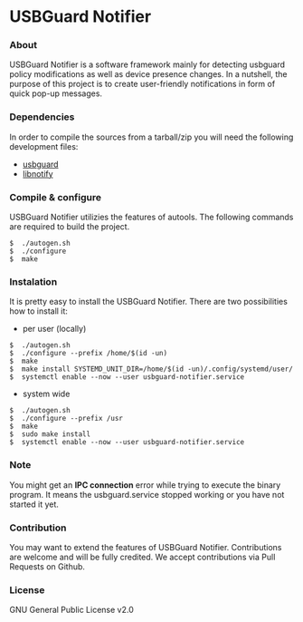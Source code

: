 # USBGuard Notifier

### About

USBGuard Notifier is a software framework mainly for detecting usbguard policy modifications as well as device presence changes. In a nutshell, the purpose of this project is to create user-friendly notifications in form of quick pop-up messages.

### Dependencies
In order to compile the sources from a tarball/zip you will need the following development files:
* [usbguard](https://github.com/USBGuard/usbguard/)
* [libnotify](https://github.com/GNOME/libnotify)

### Compile & configure

USBGuard Notifier utilizies the features of autools. The following commands are required to build the project.

```
$  ./autogen.sh
$  ./configure
$  make
```

### Instalation

It is pretty easy to install the USBGuard Notifier. There are two possibilities how to install it:
* per user (locally)
```
$  ./autogen.sh
$  ./configure --prefix /home/$(id -un)
$  make
$  make install SYSTEMD_UNIT_DIR=/home/$(id -un)/.config/systemd/user/
$  systemctl enable --now --user usbguard-notifier.service
```
* system wide
```
$  ./autogen.sh
$  ./configure --prefix /usr
$  make
$  sudo make install
$  systemctl enable --now --user usbguard-notifier.service
```

### Note

You might get an **IPC connection** error while trying to execute the binary program. It means the usbguard.service stopped working or you have not started it yet.


### Contribution

You may want to extend the features of USBGuard Notifier. Contributions are welcome and will be fully credited. We accept contributions via Pull Requests on Github.

### License

GNU General Public License v2.0
